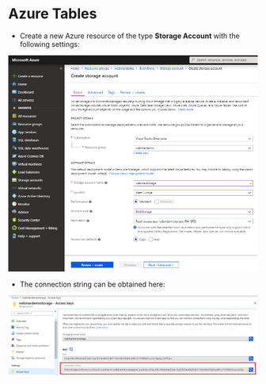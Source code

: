 # Azure Tables

- Create a new Azure resource of the type **Storage Account** with the following settings:

![Resource settings](1.PNG)

- The connection string can be obtained here:

![Connection string](2.PNG)
